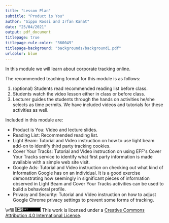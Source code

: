 ```yaml
---
title: "Lesson Plan"
subtitle: "Product is You"
author: "Sippo Rossi and Irfan Kanat"
date: "25/04/2021"
output: pdf_document
titlepage: true
titlepage-rule-color: "360049"
titlepage-background: "backgrounds/background1.pdf"
urlcolor: blue
---
```


In this module we will learn about corporate tracking online.

The recommended teaching format for this module is as follows:

1. (optional) Students read recommended reading list before class.
2. Students watch the video lesson either in class or before class.
3. Lecturer guides the students through the hands on activities he/she selects as time permits. We have included videos and tutorials for these activities as well.


Included in this module are:

+ Product is You: Video and lecture slides.
+ Reading List: Recommended reading list.
+ Light Beam: Tutorial and Video instruction on how to use light beam add-on to identify third party tracking cookies.
+ Cover Your Tracks: Tutorial and Video instruction on using EFF's Cover Your Tracks service to identify what first party information is made available with a simple web site visit.
+ Google Ads: Tutorial and Video instruction on checking out what kind of information Google has on an individual. It is a good exercise demonstrating how seemingly in significant pieces of information observed in Light Beam and Cover Your Tracks activities can be used to build a behavioral profile.
+ Privacy and Security: Tutorial and Video instruction on how to adjust Google Chrome privacy settings to prevent some forms of tracking.


\vfill
![CC4](CC4.png) This work is licensed under a [Creative Commons Attribution 4.0 International License](http://creativecommons.org/licenses/by/4.0/).
